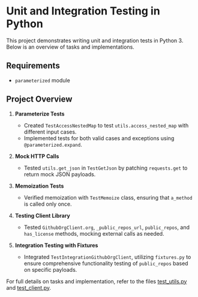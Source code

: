 # Unit and Integration Testing in Python

This project demonstrates writing unit and integration tests in Python 3. Below is an overview of tasks and implementations.

## Requirements
- `parameterized` module

## Project Overview

1. **Parameterize Tests**  
   - Created `TestAccessNestedMap` to test `utils.access_nested_map` with different input cases.
   - Implemented tests for both valid cases and exceptions using `@parameterized.expand`.

2. **Mock HTTP Calls**  
   - Tested `utils.get_json` in `TestGetJson` by patching `requests.get` to return mock JSON payloads.

3. **Memoization Tests**  
   - Verified memoization with `TestMemoize` class, ensuring that `a_method` is called only once.

4. **Testing Client Library**  
   - Tested `GithubOrgClient.org`, `_public_repos_url`, `public_repos`, and `has_license` methods, mocking external calls as needed.
   
5. **Integration Testing with Fixtures**  
   - Integrated `TestIntegrationGithubOrgClient`, utilizing `fixtures.py` to ensure comprehensive functionality testing of `public_repos` based on specific payloads.

For full details on tasks and implementation, refer to the files [test_utils.py](test_utils.py) and [test_client.py](test_client.py).
